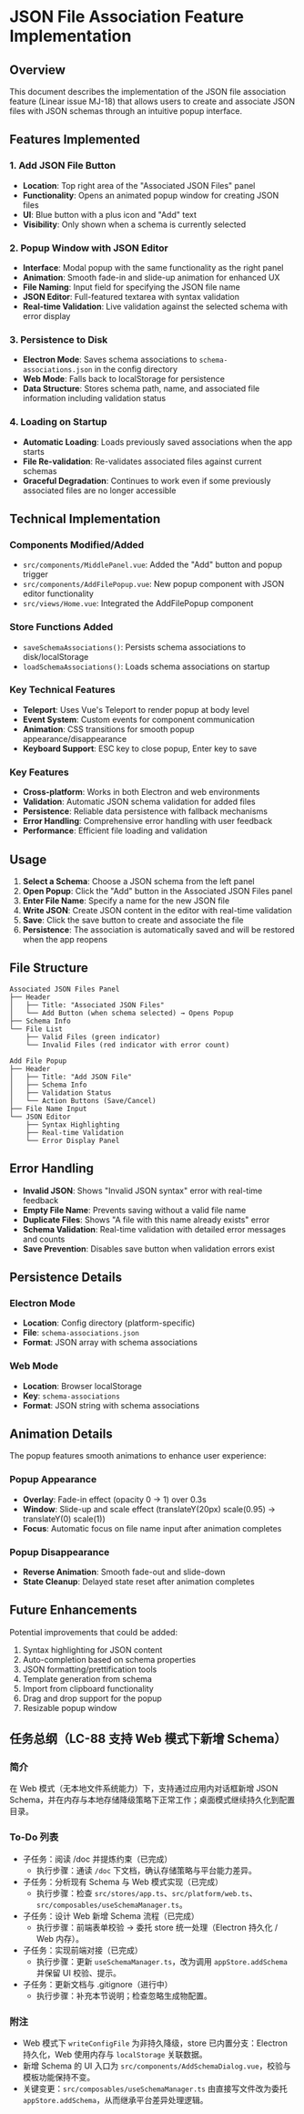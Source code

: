 # JSON File Association Feature Implementation

## Overview
This document describes the implementation of the JSON file association feature (Linear issue MJ-18) that allows users to create and associate JSON files with JSON schemas through an intuitive popup interface.

## Features Implemented

### 1. Add JSON File Button
- **Location**: Top right area of the "Associated JSON Files" panel
- **Functionality**: Opens an animated popup window for creating JSON files
- **UI**: Blue button with a plus icon and "Add" text
- **Visibility**: Only shown when a schema is currently selected

### 2. Popup Window with JSON Editor
- **Interface**: Modal popup with the same functionality as the right panel
- **Animation**: Smooth fade-in and slide-up animation for enhanced UX
- **File Naming**: Input field for specifying the JSON file name
- **JSON Editor**: Full-featured textarea with syntax validation
- **Real-time Validation**: Live validation against the selected schema with error display

### 3. Persistence to Disk
- **Electron Mode**: Saves schema associations to `schema-associations.json` in the config directory
- **Web Mode**: Falls back to localStorage for persistence
- **Data Structure**: Stores schema path, name, and associated file information including validation status

### 4. Loading on Startup
- **Automatic Loading**: Loads previously saved associations when the app starts
- **File Re-validation**: Re-validates associated files against current schemas
- **Graceful Degradation**: Continues to work even if some previously associated files are no longer accessible

## Technical Implementation

### Components Modified/Added
- `src/components/MiddlePanel.vue`: Added the "Add" button and popup trigger
- `src/components/AddFilePopup.vue`: New popup component with JSON editor functionality
- `src/views/Home.vue`: Integrated the AddFilePopup component

### Store Functions Added
- `saveSchemaAssociations()`: Persists schema associations to disk/localStorage
- `loadSchemaAssociations()`: Loads schema associations on startup

### Key Technical Features
- **Teleport**: Uses Vue's Teleport to render popup at body level
- **Event System**: Custom events for component communication
- **Animation**: CSS transitions for smooth popup appearance/disappearance
- **Keyboard Support**: ESC key to close popup, Enter key to save

### Key Features
- **Cross-platform**: Works in both Electron and web environments
- **Validation**: Automatic JSON schema validation for added files
- **Persistence**: Reliable data persistence with fallback mechanisms
- **Error Handling**: Comprehensive error handling with user feedback
- **Performance**: Efficient file loading and validation

## Usage

1. **Select a Schema**: Choose a JSON schema from the left panel
2. **Open Popup**: Click the "Add" button in the Associated JSON Files panel
3. **Enter File Name**: Specify a name for the new JSON file
4. **Write JSON**: Create JSON content in the editor with real-time validation
5. **Save**: Click the save button to create and associate the file
6. **Persistence**: The association is automatically saved and will be restored when the app reopens

## File Structure

```
Associated JSON Files Panel
├── Header
│   ├── Title: "Associated JSON Files"
│   └── Add Button (when schema selected) → Opens Popup
├── Schema Info
└── File List
    ├── Valid Files (green indicator)
    └── Invalid Files (red indicator with error count)

Add File Popup
├── Header
│   ├── Title: "Add JSON File"
│   ├── Schema Info
│   ├── Validation Status
│   └── Action Buttons (Save/Cancel)
├── File Name Input
└── JSON Editor
    ├── Syntax Highlighting
    ├── Real-time Validation
    └── Error Display Panel
```

## Error Handling

- **Invalid JSON**: Shows "Invalid JSON syntax" error with real-time feedback
- **Empty File Name**: Prevents saving without a valid file name
- **Duplicate Files**: Shows "A file with this name already exists" error
- **Schema Validation**: Real-time validation with detailed error messages and counts
- **Save Prevention**: Disables save button when validation errors exist

## Persistence Details

### Electron Mode
- **Location**: Config directory (platform-specific)
- **File**: `schema-associations.json`
- **Format**: JSON array with schema associations

### Web Mode
- **Location**: Browser localStorage
- **Key**: `schema-associations`
- **Format**: JSON string with schema associations

## Animation Details

The popup features smooth animations to enhance user experience:

### Popup Appearance
- **Overlay**: Fade-in effect (opacity 0 → 1) over 0.3s
- **Window**: Slide-up and scale effect (translateY(20px) scale(0.95) → translateY(0) scale(1))
- **Focus**: Automatic focus on file name input after animation completes

### Popup Disappearance
- **Reverse Animation**: Smooth fade-out and slide-down
- **State Cleanup**: Delayed state reset after animation completes

## Future Enhancements

Potential improvements that could be added:
1. Syntax highlighting for JSON content
2. Auto-completion based on schema properties
3. JSON formatting/prettification tools
4. Template generation from schema
5. Import from clipboard functionality
6. Drag and drop support for the popup
7. Resizable popup window

## 任务总纲（LC-88 支持 Web 模式下新增 Schema）

### 简介
在 Web 模式（无本地文件系统能力）下，支持通过应用内对话框新增 JSON Schema，并在内存与本地存储降级策略下正常工作；桌面模式继续持久化到配置目录。

### To-Do 列表
- 子任务：阅读 /doc 并提炼约束（已完成）
  - 执行步骤：通读 `/doc` 下文档，确认存储策略与平台能力差异。
- 子任务：分析现有 Schema 与 Web 模式实现（已完成）
  - 执行步骤：检查 `src/stores/app.ts`、`src/platform/web.ts`、`src/composables/useSchemaManager.ts`。
- 子任务：设计 Web 新增 Schema 流程（已完成）
  - 执行步骤：前端表单校验 → 委托 store 统一处理（Electron 持久化 / Web 内存）。
- 子任务：实现前端对接（已完成）
  - 执行步骤：更新 `useSchemaManager.ts`，改为调用 `appStore.addSchema` 并保留 UI 校验、提示。
- 子任务：更新文档与 .gitignore（进行中）
  - 执行步骤：补充本节说明；检查忽略生成物配置。

### 附注
- Web 模式下 `writeConfigFile` 为非持久降级，store 已内置分支：Electron 持久化，Web 使用内存与 `localStorage` 关联数据。
- 新增 Schema 的 UI 入口为 `src/components/AddSchemaDialog.vue`，校验与模板功能保持不变。
- 关键变更：`src/composables/useSchemaManager.ts` 由直接写文件改为委托 `appStore.addSchema`，从而继承平台差异处理逻辑。